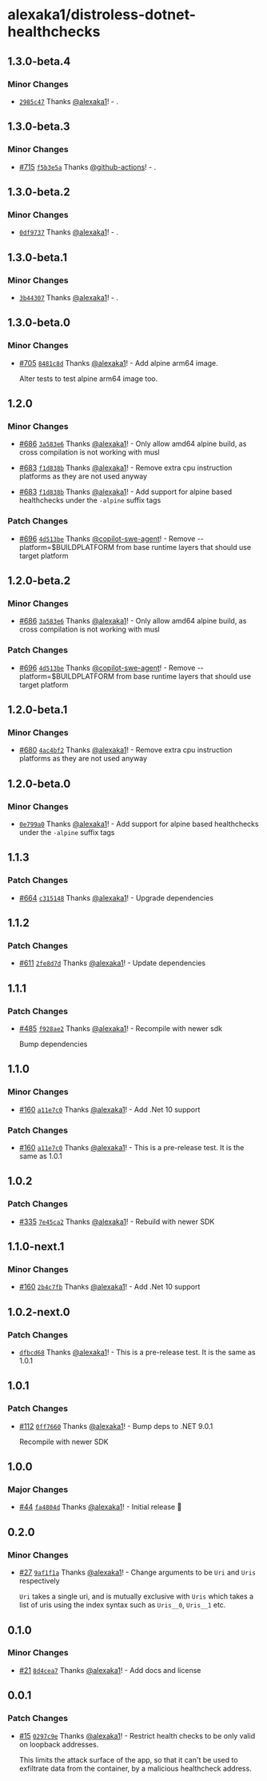 # alexaka1/distroless-dotnet-healthchecks

## 1.3.0-beta.4

### Minor Changes

- [`2985c47`](https://github.com/alexaka1/distroless-dotnet-healthchecks/commit/2985c47c46a5100bbf1b6b2dd7eb6008c536cd4f) Thanks [@alexaka1](https://github.com/alexaka1)! - .

## 1.3.0-beta.3

### Minor Changes

- [#715](https://github.com/alexaka1/distroless-dotnet-healthchecks/pull/715) [`f5b3e5a`](https://github.com/alexaka1/distroless-dotnet-healthchecks/commit/f5b3e5abe2ca82b16a68353127ef76e702ca2bf0) Thanks [@github-actions](https://github.com/apps/github-actions)! - .

## 1.3.0-beta.2

### Minor Changes

- [`0df9737`](https://github.com/alexaka1/distroless-dotnet-healthchecks/commit/0df973770978140641e98472261b71f144102f65) Thanks [@alexaka1](https://github.com/alexaka1)! - .

## 1.3.0-beta.1

### Minor Changes

- [`3b44307`](https://github.com/alexaka1/distroless-dotnet-healthchecks/commit/3b4430780bf02f6513aa96879a9bf5454c5060c6) Thanks [@alexaka1](https://github.com/alexaka1)! - .

## 1.3.0-beta.0

### Minor Changes

- [#705](https://github.com/alexaka1/distroless-dotnet-healthchecks/pull/705) [`8481c8d`](https://github.com/alexaka1/distroless-dotnet-healthchecks/commit/8481c8df1c73da46b6a501e674fb909255d4cebd) Thanks [@alexaka1](https://github.com/alexaka1)! - Add alpine arm64 image.

  Alter tests to test alpine arm64 image too.

## 1.2.0

### Minor Changes

- [#686](https://github.com/alexaka1/distroless-dotnet-healthchecks/pull/686) [`3a583e6`](https://github.com/alexaka1/distroless-dotnet-healthchecks/commit/3a583e690a5a8dbdcae2f6963d29102ec86522b3) Thanks [@alexaka1](https://github.com/alexaka1)! - Only allow amd64 alpine build, as cross compilation is not working with musl

- [#683](https://github.com/alexaka1/distroless-dotnet-healthchecks/pull/683) [`f1d838b`](https://github.com/alexaka1/distroless-dotnet-healthchecks/commit/f1d838bf37c9f1b774234969d810d83f1c407548) Thanks [@alexaka1](https://github.com/alexaka1)! - Remove extra cpu instruction platforms as they are not used anyway

- [#683](https://github.com/alexaka1/distroless-dotnet-healthchecks/pull/683) [`f1d838b`](https://github.com/alexaka1/distroless-dotnet-healthchecks/commit/f1d838bf37c9f1b774234969d810d83f1c407548) Thanks [@alexaka1](https://github.com/alexaka1)! - Add support for alpine based healthchecks under the `-alpine` suffix tags

### Patch Changes

- [#696](https://github.com/alexaka1/distroless-dotnet-healthchecks/pull/696) [`4d513be`](https://github.com/alexaka1/distroless-dotnet-healthchecks/commit/4d513be4216519f78a54269edb93b97f294bfc7f) Thanks [@copilot-swe-agent](https://github.com/apps/copilot-swe-agent)! - Remove --platform=$BUILDPLATFORM from base runtime layers that should use target platform

## 1.2.0-beta.2

### Minor Changes

- [#686](https://github.com/alexaka1/distroless-dotnet-healthchecks/pull/686) [`3a583e6`](https://github.com/alexaka1/distroless-dotnet-healthchecks/commit/3a583e690a5a8dbdcae2f6963d29102ec86522b3) Thanks [@alexaka1](https://github.com/alexaka1)! - Only allow amd64 alpine build, as cross compilation is not working with musl

### Patch Changes

- [#696](https://github.com/alexaka1/distroless-dotnet-healthchecks/pull/696) [`4d513be`](https://github.com/alexaka1/distroless-dotnet-healthchecks/commit/4d513be4216519f78a54269edb93b97f294bfc7f) Thanks [@copilot-swe-agent](https://github.com/apps/copilot-swe-agent)! - Remove --platform=$BUILDPLATFORM from base runtime layers that should use target platform

## 1.2.0-beta.1

### Minor Changes

- [#680](https://github.com/alexaka1/distroless-dotnet-healthchecks/pull/680) [`4ac4bf2`](https://github.com/alexaka1/distroless-dotnet-healthchecks/commit/4ac4bf218f8222cac4a77a81da4f7235c6af1289) Thanks [@alexaka1](https://github.com/alexaka1)! - Remove extra cpu instruction platforms as they are not used anyway

## 1.2.0-beta.0

### Minor Changes

- [`0e799a0`](https://github.com/alexaka1/distroless-dotnet-healthchecks/commit/0e799a08da1a62502c0e57916d029ad91874e046) Thanks [@alexaka1](https://github.com/alexaka1)! - Add support for alpine based healthchecks under the `-alpine` suffix tags

## 1.1.3

### Patch Changes

- [#664](https://github.com/alexaka1/distroless-dotnet-healthchecks/pull/664) [`c315148`](https://github.com/alexaka1/distroless-dotnet-healthchecks/commit/c315148ccc7c24bb2d70d25c119b0ea7feff47c8) Thanks [@alexaka1](https://github.com/alexaka1)! - Upgrade dependencies

## 1.1.2

### Patch Changes

- [#611](https://github.com/alexaka1/distroless-dotnet-healthchecks/pull/611) [`2fe8d7d`](https://github.com/alexaka1/distroless-dotnet-healthchecks/commit/2fe8d7dad2883a2094fe5776415bed3b9de4d458) Thanks [@alexaka1](https://github.com/alexaka1)! - Update dependencies

## 1.1.1

### Patch Changes

- [#485](https://github.com/alexaka1/distroless-dotnet-healthchecks/pull/485) [`f928ae2`](https://github.com/alexaka1/distroless-dotnet-healthchecks/commit/f928ae21032e7255c93180afa5d7d636d79c1163) Thanks [@alexaka1](https://github.com/alexaka1)! - Recompile with newer sdk

  Bump dependencies

## 1.1.0

### Minor Changes

- [#160](https://github.com/alexaka1/distroless-dotnet-healthchecks/pull/160) [`a11e7c0`](https://github.com/alexaka1/distroless-dotnet-healthchecks/commit/a11e7c068fec0b5b024799471d67ff9f28a6957e) Thanks [@alexaka1](https://github.com/alexaka1)! - Add .Net 10 support

### Patch Changes

- [#160](https://github.com/alexaka1/distroless-dotnet-healthchecks/pull/160) [`a11e7c0`](https://github.com/alexaka1/distroless-dotnet-healthchecks/commit/a11e7c068fec0b5b024799471d67ff9f28a6957e) Thanks [@alexaka1](https://github.com/alexaka1)! - This is a pre-release test. It is the same as 1.0.1

## 1.0.2

### Patch Changes

- [#335](https://github.com/alexaka1/distroless-dotnet-healthchecks/pull/335) [`7e45ca2`](https://github.com/alexaka1/distroless-dotnet-healthchecks/commit/7e45ca20edd1d3564b815e5daf1ebb1c2da08db6) Thanks [@alexaka1](https://github.com/alexaka1)! - Rebuild with newer SDK

## 1.1.0-next.1

### Minor Changes

- [#160](https://github.com/alexaka1/distroless-dotnet-healthchecks/pull/160) [`2b4c7fb`](https://github.com/alexaka1/distroless-dotnet-healthchecks/commit/2b4c7fb69f04dcd1c6a09e4b8a3f7b930110a6a9) Thanks [@alexaka1](https://github.com/alexaka1)! - Add .Net 10 support

## 1.0.2-next.0

### Patch Changes

- [`dfbcd68`](https://github.com/alexaka1/distroless-dotnet-healthchecks/commit/dfbcd6810b565050e0a34568aeb1373bf4842672) Thanks [@alexaka1](https://github.com/alexaka1)! - This is a pre-release test. It is the same as 1.0.1

## 1.0.1

### Patch Changes

- [#112](https://github.com/alexaka1/distroless-dotnet-healthchecks/pull/112) [`0ff7660`](https://github.com/alexaka1/distroless-dotnet-healthchecks/commit/0ff76609eff4c256df75436db51268dddb3412e2) Thanks [@alexaka1](https://github.com/alexaka1)! - Bump deps to .NET 9.0.1

  Recompile with newer SDK

## 1.0.0

### Major Changes

- [#44](https://github.com/alexaka1/distroless-dotnet-healthchecks/pull/44) [`fa4804d`](https://github.com/alexaka1/distroless-dotnet-healthchecks/commit/fa4804de735c947c0b2038409af0e970e4edfcab) Thanks [@alexaka1](https://github.com/alexaka1)! - Initial release 🎉

## 0.2.0

### Minor Changes

- [#27](https://github.com/alexaka1/distroless-dotnet-healthchecks/pull/27) [`9af1f1a`](https://github.com/alexaka1/distroless-dotnet-healthchecks/commit/9af1f1acf8680db05864886166240bee53c5ac26) Thanks [@alexaka1](https://github.com/alexaka1)! - Change arguments to be `Uri` and `Uris` respectively

  `Uri` takes a single uri, and is mutually exclusive with `Uris` which takes a list of uris using the index syntax such as `Uris__0`, `Uris__1` etc.

## 0.1.0

### Minor Changes

- [#21](https://github.com/alexaka1/distroless-dotnet-healthchecks/pull/21) [`8d4cea7`](https://github.com/alexaka1/distroless-dotnet-healthchecks/commit/8d4cea73d9bca6430fd29de367189c5445532eed) Thanks [@alexaka1](https://github.com/alexaka1)! - Add docs and license

## 0.0.1

### Patch Changes

- [#15](https://github.com/alexaka1/distroless-dotnet-healthchecks/pull/15) [`0297c9e`](https://github.com/alexaka1/distroless-dotnet-healthchecks/commit/0297c9ee420abe556e52ea623a0dd0b7f24ae9fb) Thanks [@alexaka1](https://github.com/alexaka1)! - Restrict health checks to be only valid on loopback addresses.

  This limits the attack surface of the app, so that it can't be used to exfiltrate data from the container, by a malicious healthcheck address.

